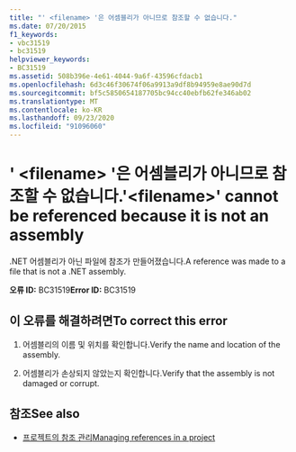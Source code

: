 ```yaml
---
title: "' <filename> '은 어셈블리가 아니므로 참조할 수 없습니다."
ms.date: 07/20/2015
f1_keywords:
- vbc31519
- bc31519
helpviewer_keywords:
- BC31519
ms.assetid: 508b396e-4e61-4044-9a6f-43596cfdacb1
ms.openlocfilehash: 6d3c46f30674f06a9913a9df8b94959e8ae90d7d
ms.sourcegitcommit: bf5c5850654187705bc94cc40ebfb62fe346ab02
ms.translationtype: MT
ms.contentlocale: ko-KR
ms.lasthandoff: 09/23/2020
ms.locfileid: "91096060"
---
```

# <a name="filename-cannot-be-referenced-because-it-is-not-an-assembly"></a><span data-ttu-id="351f2-102">' \<filename> '은 어셈블리가 아니므로 참조할 수 없습니다.</span><span class="sxs-lookup"><span data-stu-id="351f2-102">'\<filename>' cannot be referenced because it is not an assembly</span></span>

<span data-ttu-id="351f2-103">.NET 어셈블리가 아닌 파일에 참조가 만들어졌습니다.</span><span class="sxs-lookup"><span data-stu-id="351f2-103">A reference was made to a file that is not a .NET assembly.</span></span>  
  
 <span data-ttu-id="351f2-104">**오류 ID:** BC31519</span><span class="sxs-lookup"><span data-stu-id="351f2-104">**Error ID:** BC31519</span></span>  
  
## <a name="to-correct-this-error"></a><span data-ttu-id="351f2-105">이 오류를 해결하려면</span><span class="sxs-lookup"><span data-stu-id="351f2-105">To correct this error</span></span>  
  
1. <span data-ttu-id="351f2-106">어셈블리의 이름 및 위치를 확인합니다.</span><span class="sxs-lookup"><span data-stu-id="351f2-106">Verify the name and location of the assembly.</span></span>  
  
2. <span data-ttu-id="351f2-107">어셈블리가 손상되지 않았는지 확인합니다.</span><span class="sxs-lookup"><span data-stu-id="351f2-107">Verify that the assembly is not damaged or corrupt.</span></span>  
  
## <a name="see-also"></a><span data-ttu-id="351f2-108">참조</span><span class="sxs-lookup"><span data-stu-id="351f2-108">See also</span></span>

- [<span data-ttu-id="351f2-109">프로젝트의 참조 관리</span><span class="sxs-lookup"><span data-stu-id="351f2-109">Managing references in a project</span></span>](/visualstudio/ide/managing-references-in-a-project)
